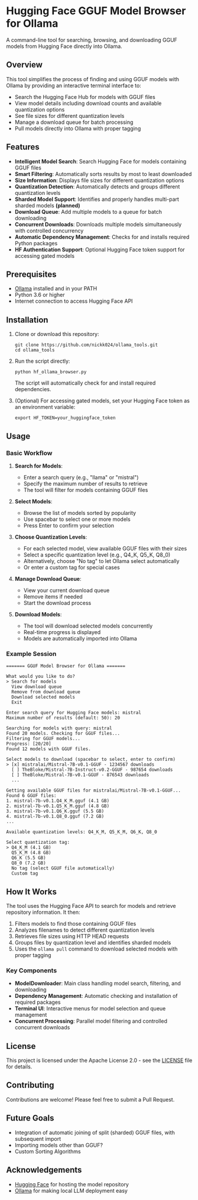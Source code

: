# Hugging Face GGUF Model Browser for Ollama

A command-line tool for searching, browsing, and downloading GGUF models from Hugging Face directly into Ollama.

## Overview

This tool simplifies the process of finding and using GGUF models with Ollama by providing an interactive terminal interface to:
- Search the Hugging Face Hub for models with GGUF files
- View model details including download counts and available quantization options
- See file sizes for different quantization levels
- Manage a download queue for batch processing
- Pull models directly into Ollama with proper tagging

## Features

- **Intelligent Model Search**: Search Hugging Face for models containing GGUF files
- **Smart Filtering**: Automatically sorts results by most to least downloaded
- **Size Information**: Displays file sizes for different quantization options
- **Quantization Detection**: Automatically detects and groups different quantization levels
- **Sharded Model Support**: Identifies and properly handles multi-part sharded models **(planned)**
- **Download Queue**: Add multiple models to a queue for batch downloading
- **Concurrent Downloads**: Downloads multiple models simultaneously with controlled concurrency
- **Automatic Dependency Management**: Checks for and installs required Python packages
- **HF Authentication Support**: Optional Hugging Face token support for accessing gated models

## Prerequisites

- [Ollama](https://ollama.ai/) installed and in your PATH
- Python 3.6 or higher
- Internet connection to access Hugging Face API

## Installation

1. Clone or download this repository:
   ```
   git clone https://github.com/nickk024/ollama_tools.git
   cd ollama_tools
   ```

2. Run the script directly:
   ```
   python hf_ollama_browser.py
   ```

   The script will automatically check for and install required dependencies.

3. (Optional) For accessing gated models, set your Hugging Face token as an environment variable:
   ```
   export HF_TOKEN=your_huggingface_token
   ```

## Usage

### Basic Workflow

1. **Search for Models**:
   - Enter a search query (e.g., "llama" or "mistral")
   - Specify the maximum number of results to retrieve
   - The tool will filter for models containing GGUF files

2. **Select Models**:
   - Browse the list of models sorted by popularity
   - Use spacebar to select one or more models
   - Press Enter to confirm your selection

3. **Choose Quantization Levels**:
   - For each selected model, view available GGUF files with their sizes
   - Select a specific quantization level (e.g., Q4_K, Q5_K, Q8_0)
   - Alternatively, choose "No tag" to let Ollama select automatically
   - Or enter a custom tag for special cases

4. **Manage Download Queue**:
   - View your current download queue
   - Remove items if needed
   - Start the download process

5. **Download Models**:
   - The tool will download selected models concurrently
   - Real-time progress is displayed
   - Models are automatically imported into Ollama

### Example Session

```
======= GGUF Model Browser for Ollama =======

What would you like to do?
> Search for models
  View download queue
  Remove from download queue
  Download selected models
  Exit

Enter search query for Hugging Face models: mistral
Maximum number of results (default: 50): 20

Searching for models with query: mistral
Found 20 models. Checking for GGUF files...
Filtering for GGUF models...
Progress: [20/20]
Found 12 models with GGUF files.

Select models to download (spacebar to select, enter to confirm)
> [x] mistralai/Mistral-7B-v0.1-GGUF - 1234567 downloads
  [ ] TheBloke/Mistral-7B-Instruct-v0.2-GGUF - 987654 downloads
  [ ] TheBloke/Mistral-7B-v0.1-GGUF - 876543 downloads
  ...

Getting available GGUF files for mistralai/Mistral-7B-v0.1-GGUF...
Found 6 GGUF files:
1. mistral-7b-v0.1.Q4_K_M.gguf (4.1 GB)
2. mistral-7b-v0.1.Q5_K_M.gguf (4.8 GB)
3. mistral-7b-v0.1.Q6_K.gguf (5.5 GB)
4. mistral-7b-v0.1.Q8_0.gguf (7.2 GB)
...

Available quantization levels: Q4_K_M, Q5_K_M, Q6_K, Q8_0

Select quantization tag:
> Q4_K_M (4.1 GB)
  Q5_K_M (4.8 GB)
  Q6_K (5.5 GB)
  Q8_0 (7.2 GB)
  No tag (select GGUF file automatically)
  Custom tag
```

## How It Works

The tool uses the Hugging Face API to search for models and retrieve repository information. It then:

1. Filters models to find those containing GGUF files
2. Analyzes filenames to detect different quantization levels
3. Retrieves file sizes using HTTP HEAD requests
4. Groups files by quantization level and identifies sharded models
5. Uses the `ollama pull` command to download selected models with proper tagging

### Key Components

- **ModelDownloader**: Main class handling model search, filtering, and downloading
- **Dependency Management**: Automatic checking and installation of required packages
- **Terminal UI**: Interactive menus for model selection and queue management
- **Concurrent Processing**: Parallel model filtering and controlled concurrent downloads

## License

This project is licensed under the Apache License 2.0 - see the [LICENSE](LICENSE) file for details.

## Contributing

Contributions are welcome! Please feel free to submit a Pull Request.

## Future Goals

- Integration of automatic joining of split (sharded) GGUF files, with subsequent import
- Importing models other than GGUF?
- Custom Sorting Algorithms

## Acknowledgements

- [Hugging Face](https://huggingface.co/) for hosting the model repository
- [Ollama](https://ollama.ai/) for making local LLM deployment easy

